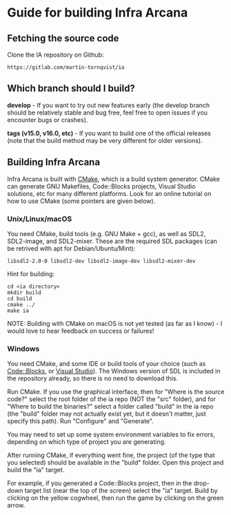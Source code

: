 # Guide for building Infra Arcana

## Fetching the source code

Clone the IA repository on Github:

    https://gitlab.com/martin-tornqvist/ia

## Which branch should I build?
**develop** - If you want to try out new features early (the develop branch should be relatively stable and bug free, feel free to open issues if you encounter bugs or crashes).

**tags (v15.0, v16.0, etc)** - If you want to build one of the official releases (note that the build method may be very different for older versions).

## Building Infra Arcana

Infra Arcana is built with [CMake](https://cmake.org/), which is a build system generator. CMake can generate GNU Makefiles, Code::Blocks projects, Visual Studio solutions, etc for many different platforms. Look for an online tutorial on how to use CMake (some pointers are given below).

### Unix/Linux/macOS
You need CMake, build tools (e.g. GNU Make + gcc), as well as SDL2, SDL2-image, and SDL2-mixer. These are the required SDL packages (can be retrived with apt for Debian/Ubuntu/Mint):

    libsdl2-2.0-0 libsdl2-dev libsdl2-image-dev libsdl2-mixer-dev

Hint for building:

    cd <ia directory>
    mkdir build
    cd build
    cmake ../
    make ia

NOTE: Building with CMake on macOS is not yet tested (as far as I know) - I would love to hear feedback on success or failures!

### Windows
You need CMake, and some IDE or build tools of your choice (such as [Code::Blocks](http://www.codeblocks.org), or [Visual Studio](https://www.visualstudio.com/)). The Windows version of SDL is included in the repository already, so there is no need to download this.

Run CMake. If you use the graphical interface, then for "Where is the source code?" select the root folder of the ia repo (NOT the "src" folder), and for "Where to build the binaries?" select a folder called "build" in the ia repo (the "build" folder may not actually exist yet, but it doesn't matter, just specify this path). Run "Configure" and "Generate".

You may need to set up some system environment variables to fix errors, depending on which type of project you are generating.

After running CMake, if everything went fine, the project (of the type that you selected) should be available in the "build" folder. Open this project and build the "ia" target.

For example, if you generated a Code::Blocks project, then in the drop-down target list (near the top of the screen) select the "ia" target. Build by clicking on the yellow cogwheel, then run the game by clicking on the green arrow.

